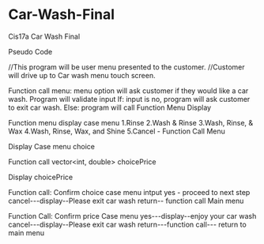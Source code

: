 # Car-Wash-Final
Cis17a Car Wash Final 

Pseudo Code

//This program will be user menu presented to the customer.
//Customer will drive up to Car wash menu touch screen.

Function call menu: menu option will ask customer if they would like a car wash.
Program will validate input
If: input is no, program will ask customer to exit car wash.
Else: program will call Function Menu Display

Function menu
display case menu
1.Rinse
2.Wash & Rinse
3.Wash, Rinse, & Wax
4.Wash, Rinse, Wax, and Shine
5.Cancel - Function Call Menu

Display Case menu choice

Function call vector<int, double> choicePrice
 
Display choicePrice

Function call: Confirm choice case menu
intput
  yes - proceed to next step
  cancel---display--Please exit car wash
  return-- function call Main menu 

Function Call: Confirm price Case menu
yes---display--enjoy your car wash
cancel---display--Please exit car wash
return---function call--- return to main menu
